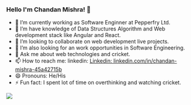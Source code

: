 ### Hello I'm Chandan Mishra! 👋

- 🔭 I’m currently working as Software Enginner at Pepperfry Ltd.
- 🌱 I’m have knowledge of Data Structures Algorithm and Web development stack like Angular and React.
- 👯 I’m looking to collaborate on web development live projects.
- 🤔 I’m also looking for an work opportunities in Software Engineering.
- 💬 Ask me about web technologies and cricket.
- 📫 How to reach me: linkedin: [Linkedin: linkedin.com/in/chandan-mishra-45a42715b](https://www.linkedin.com/in/chandan-mishra-45a42715b)
- 😄 Pronouns: He/His
- ⚡ Fun fact: I spent lot of time on overthinking and watching cricket.


<img src = "https://github-readme-stats.vercel.app/api?username=Gmishra2000&&show_icons=true&title_color=ffffff&icon_color=bb2acf&text_color=daf7dc&bg_color=191919">
